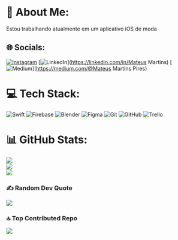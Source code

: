 # 💫 About Me:
Estou trabalhando atualmente em um aplicativo iOS de moda


## 🌐 Socials:
[![Instagram](https://img.shields.io/badge/Instagram-%23E4405F.svg?logo=Instagram&logoColor=white)](https://instagram.com/matias.piress) [![LinkedIn](https://img.shields.io/badge/LinkedIn-%230077B5.svg?logo=linkedin&logoColor=white)](https://linkedin.com/in/Mateus Martins) [![Medium](https://img.shields.io/badge/Medium-12100E?logo=medium&logoColor=white)](https://medium.com/@Mateus Martins Pires) 

# 💻 Tech Stack:
![Swift](https://img.shields.io/badge/swift-F54A2A?style=for-the-badge&logo=swift&logoColor=white) ![Firebase](https://img.shields.io/badge/firebase-a08021?style=for-the-badge&logo=firebase&logoColor=ffcd34) ![Blender](https://img.shields.io/badge/blender-%23F5792A.svg?style=for-the-badge&logo=blender&logoColor=white) ![Figma](https://img.shields.io/badge/figma-%23F24E1E.svg?style=for-the-badge&logo=figma&logoColor=white) ![Git](https://img.shields.io/badge/git-%23F05033.svg?style=for-the-badge&logo=git&logoColor=white) ![GitHub](https://img.shields.io/badge/github-%23121011.svg?style=for-the-badge&logo=github&logoColor=white) ![Trello](https://img.shields.io/badge/Trello-%23026AA7.svg?style=for-the-badge&logo=Trello&logoColor=white)
# 📊 GitHub Stats:
![](https://github-readme-stats.vercel.app/api?username=MateusMPires&theme=dark&hide_border=false&include_all_commits=false&count_private=true)<br/>
![](https://github-readme-streak-stats.herokuapp.com/?user=MateusMPires&theme=dark&hide_border=false)<br/>
![](https://github-readme-stats.vercel.app/api/top-langs/?username=MateusMPires&theme=dark&hide_border=false&include_all_commits=false&count_private=true&layout=compact)

### ✍️ Random Dev Quote
![](https://quotes-github-readme.vercel.app/api?type=horizontal&theme=merko)

### 🔝 Top Contributed Repo
![](https://github-contributor-stats.vercel.app/api?username=MateusMPires&limit=5&theme=dark&combine_all_yearly_contributions=true)

<!-- Proudly created with GPRM ( https://gprm.itsvg.in ) -->
